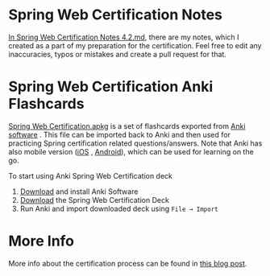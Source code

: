 # Spring Web Certification Notes
[In Spring Web Certification Notes 4.2.md](https://github.com/vojtechruz/spring-web-cert-notes-4.2/blob/master/Spring%20Web%20Certification%20Notes%204.2.md), there are my notes, which I created as a part of my preparation for the certification. Feel free to edit any inaccuracies,
typos or mistakes and create a pull request for that.

# Spring Web Certification Anki Flashcards
[Spring Web Certification.apkg](https://github.com/vojtechruz/spring-web-cert-notes-4.2/blob/master/Spring%20Web%20Certification.apkg) is a set of flashcards exported from [Anki software](http://ankisrs.net/) .
This file can be imported back to Anki and then used for practicing Spring certification related questions/answers.
Note that Anki has also mobile version ([iOS](https://itunes.apple.com/us/app/ankimobile-flashcards/id373493387?mt=8&ign-mpt=uo%3D4) , [Android](https://play.google.com/store/apps/details?id=com.ichi2.anki)), which can be used for learning on the go.

To start using Anki Spring Web Certification deck

1. [Download](http://ankisrs.net/) and install Anki Software
2. [Download](https://github.com/vojtechruz/spring-web-cert-notes-4.2/raw/master/Spring%20Web%20Certification.apkg) the Spring Web Certification Deck
3. Run Anki and import downloaded deck using `File → Import`

# More Info
More info about the certification process can be found in [this blog post](https://www.vojtechruzicka.com/pivotal-certified-spring-web-application-developer-notes/).
